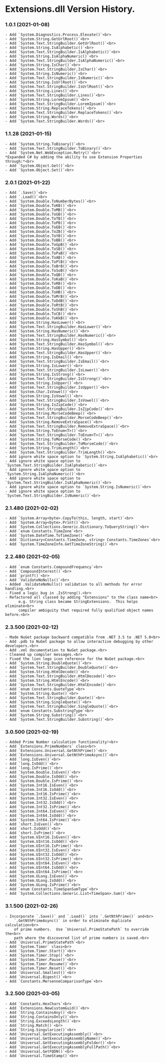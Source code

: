 ﻿# Extensions.dll Version History.

### **1.0.1 (2021-01-08)**<br>
	- Add `System.Diagnostics.Process.Elevate()`<br>
	- Add `System.String.GetUrlRoot()`<br>
	- Add `System.Text.StringBuilder.GetUrlRoot()`<br>
	- Add `System.String.IsAlphabetic()`<br>
	- Add `System.Text.StringBuilder.IsAlphabetic()`<br>
	- Add `System.String.IsAlphaNumeric()`<br>
	- Add `System.Text.StringBuilder.IsAlphaNumeric()`<br>
	- Add `System.String.IsChar()`<br>
	- Add `System.Text.StringBuilder.IsChar()`<br>
	- Add `System.String.IsNumeric()`<br>
	- Add `System.Text.StringBuilder.IsNumeric()`<br>
	- Add `System.String.IsUrlRoot()`<br>
	- Add `System.Text.StringBuilder.IsUrlRoot()`<br>
	- Add `System.String.Lines()`<br>
	- Add `System.Text.StringBuilder.Lines()`<br>
	- Add `System.String.LoremIpsum()`<br>
	- Add `System.Text.StringBuilder.LoremIpsum()`<br>
	- Add `System.String.ReplaceTokens()`<br>
	- Add `System.Text.StringBuilder.ReplaceTokens()`<br>
	- Add `System.String.Words()`<br>
	- Add `System.Text.StringBuilder.Words()`<br>

### **1.1.28 (2021-01-15)**<br>
	- Add `System.String.ToBinary()`<br>
	- Add `System.Text.StringBuilder.ToBinary()`<br>
	- Add `System.Net.WebException.Retry()`<br>
	*Expanded C# by adding the ability to use Extension Properties through:*<br>
	- Add `System.Object.Get()`<br>
	- Add `System.Object.Set()`<br>

### **2.0.1 (2021-01-22)**<br>
	- Add `.Save()`<br>
	- Add `.Load()`<br>
	- Add `System.Double.ToNumberBytes()`<br>
	- Add `System.Double.ToKB()`<br>
	- Add `System.Double.ToMB()`<br>
	- Add `System.Double.ToGB()`<br>
	- Add `System.Double.ToTB()`<br>
	- Add `System.Double.ToPB()`<br>
	- Add `System.Double.ToEB()`<br>
	- Add `System.Double.ToZB()`<br>
	- Add `System.Double.ToYB()`<br>
	- Add `System.Double.ToBB()`<br>
	- Add `System.Double.ToGpB()`<br>
	- Add `System.Double.ToSB()`<br>
	- Add `System.Double.ToPaB()`<br>
	- Add `System.Double.ToAB()`<br>
	- Add `System.Double.ToPlB()`<br>
	- Add `System.Double.ToBrB()`<br>
	- Add `System.Double.ToSoB()`<br>
	- Add `System.Double.ToQB()`<br>
	- Add `System.Double.ToKaB()`<br>
	- Add `System.Double.ToRB()`<br>
	- Add `System.Double.ToDB()`<br>
	- Add `System.Double.ToHB()`<br>
	- Add `System.Double.ToMrB()`<br>
	- Add `System.Double.ToDdB()`<br>
	- Add `System.Double.ToRtB()`<br>
	- Add `System.Double.ToShB()`<br>
	- Add `System.Double.ToCB()`<br>
	- Add `System.Double.ToKkB()`<br>
	- Add `System.String.HasLower()`<br>
	- Add `System.Text.StringBuilder.HasLower()`<br>
	- Add `System.String.HasNumeric()`<br>
	- Add `System.Text.StringBuilder.HasNumeric()`<br>
	- Add `System.String.HasSymbol()`<br>
	- Add `System.Text.StringBuilder.HasSymbol()`<br>
	- Add `System.String.HasUpper()`<br>
	- Add `System.Text.StringBuilder.HasUpper()`<br>
	- Add `System.String.IsEmail()`<br>
	- Add `System.Text.StringBuilder.IsEmail()`<br>
	- Add `System.String.IsLower()`<br>
	- Add `System.Text.StringBuilder.IsLower()`<br>
	- Add `System.String.IsStrong()`<br>
	- Add `System.Text.StringBuilder.IsStrong()`<br>
	- Add `System.String.IsUpper()`<br>
	- Add `System.Text.StringBuilder.IsUpper()`<br>
	- Add `System.Char.IsVowel()`<br>
	- Add `System.String.IsVowel()`<br>
	- Add `System.Text.StringBuilder.IsVowel()`<br>
	- Add `System.String.IsZipCode()`<br>
	- Add `System.Text.StringBuilder.IsZipCode()`<br>
	- Add `System.String.MorseCodeBeep()`<br>
	- Add `System.Text.StringBuilder.MorseCodeBeep()`<br>
	- Add `System.String.RemoveExtraSpace()`<br>
	- Add `System.Text.StringBuilder.RemoveExtraSpace()`<br>
	- Add `System.String.ToEnum<T>()`<br>
	- Add `System.Text.StringBuilder.ToEnum<T>()`<br>
	- Add `System.String.ToMorseCode()`<br>
	- Add `System.Text.StringBuilder.ToMorseCode()`<br>
	- Add `System.String.TrimLength()`<br>
	- Add `System.Text.StringBuilder.TrimLength()`<br>
	- Add ignore white space option to `System.String.IsAlphabetic()`<br>
	- Add ignore white space option to `System.Text.StringBuilder.IsAlphabetic()`<br>
	- Add ignore white space option to `System.String.IsAlphaNumeric()`<br>
	- Add ignore white space option to `System.Text.StringBuilder.IsAlphaNumeric()`<br>
	- Add ignore white space option to `System.String.IsNumeric()`<br>
	- Add ignore white space option to `System.Text.StringBuilder.IsNumeric()`<br>

### **2.1.480 (2021-02-02)**<br>
	- Add `System.Array<byte>.CopyTo(this, length, start)`<br>
	- Add `System.Array<byte>.Print()`<br>
	- Add `System.Collections.Generic.Dictionary.ToQueryString()`<br>
	- Add `enum Constants.TimeZone`<br>
	- Add `System.DateTime.ToTimeZone()`<br>
	- Add `Dictionary<Constants.TimeZone, string> Constants.TimeZones`<br>
	- Add `System.TimeZoneInfo.GetTimeZoneString()`<br>

### **2.2.480 (2021-02-05)**<br>
	- Add `enum Constants.CompoundFrequency`<br>
	- Add `CompoundInterest()`<br>
	- Add `printf()`<br>
	- Add `ValidateNoNulls()`<br>
	- Added .ValidateNoNulls() validation to all methods for error handling.<br>
	- Fixed a logic bug in .IsStrong().<br>
	- Refactored all classed by adding "Extensions" to the class name<br>
	      e.g. String class became StringExtensions.  This helps eliminate<br>
		  compiler ambiguity that required fully qualified object names before.<br>

### **2.3.500 (2021-02-12)**<br>
	- Made NuGet package backward compatible from .NET 3.5 to .NET 5.0<br>
	- Add .pdb to NuGet package to allow interactive debugging by other developers.<br>
	- Add .xml documentation to NuGet package.<br>
	- Cleaned up compiler messages.<br>
	- Fixed the lion logo icon reference for the NuGet package.<br>
	- Add `System.String.DoubleQuote()`<br>
	- Add `System.Text.StringBuilder.DoubleQuote()`<br>
	- Add `System.String.HtmlDecode()`<br>
	- Add `System.Text.StringBuilder.HtmlDecode()`<br>
	- Add `System.String.HtmlEncode()`<br>
	- Add `System.Text.StringBuilder.HtmlEncode()`<br>
	- Add `enum Constants.QuoteType`<br>
	- Add `System.String.Quote()`<br>
	- Add `System.Text.StringBuilder.Quote()`<br>
	- Add `System.String.SingleQuote()`<br>
	- Add `System.Text.StringBuilder.SingleQuote()`<br>
	- Add `enum Constants.SubstringType`<br>
	- Add `System.String.Substring()`<br>
	- Add `System.Text.StringBuilder.Substring()`<br>

### **3.0.500 (2021-02-19)**<br>
	- Added Prime Number calculation functionality!<br>
	- Add `Extensions.PrimeNumbers` class<br>
	- Add `Extensions.Universal.GetNthPrime()`<br>
	- Add `Extensions.Universal.GetNthPrimeAsync()`<br>
	- Add `long.IsEven()`<br>
	- Add `long.IsOdd()`<br>
	- Add `long.IsPrime()`<br>
	- Add `System.Double.IsEven()`<br>
	- Add `System.Double.IsOdd()`<br>
	- Add `System.Double.IsPrime()`<br>
	- Add `System.Int16.IsEven()`<br>
	- Add `System.Int16.IsOdd()`<br>
	- Add `System.Int16.IsPrime()`<br>
	- Add `System.Int32.IsEven()`<br>
	- Add `System.Int32.IsOdd()`<br>
	- Add `System.Int32.IsPrime()`<br>
	- Add `System.Int64.IsEven()`<br>
	- Add `System.Int64.IsOdd()`<br>
	- Add `System.Int64.IsPrime()`<br>
	- Add `short.IsEven()`<br>
	- Add `short.IsOdd()`<br>
	- Add `short.IsPrime()`<br>
	- Add `System.UInt16.IsEven()`<br>
	- Add `System.UInt16.IsOdd()`<br>
	- Add `System.UInt16.IsPrime()`<br>
	- Add `System.UInt32.IsEven()`<br>
	- Add `System.UInt32.IsOdd()`<br>
	- Add `System.UInt32.IsPrime()`<br>
	- Add `System.UInt64.IsEven()`<br>
	- Add `System.UInt64.IsOdd()`<br>
	- Add `System.UInt64.IsPrime()`<br>
	- Add `System.ULong.IsEven()`<br>
	- Add `System.ULong.IsOdd()`<br>
	- Add `System.ULong.IsPrime()`<br>
	- Add `enum Constants.TimeSpanSumType`<br>
	- Add `System.Collections.Generic.List<TimeSpan>.Sum()`<br>

### **3.1.500 (2021-02-26)**<br>
	- Incorporate `.Save()` and `.Load()` into `.GetNthPrime()` and<br>
	    `.GetNthPrimeAsync()` in order to eliminate duplicate calculation<br>
		of prime numbers.  Use `Universal.PrimeStatePath` to override the<br>
		path where the discovered list of prime numbers is saved.<br>
	- Add `Universal.PrimeStatePath`<br>
	- Add `System.Timer` class<br>
	- Add `System.Timer.Start()`<br>
	- Add `System.Timer.Stop()`<br>
	- Add `System.Timer.Pause()`<br>
	- Add `System.Timer.Resume()`<br>
	- Add `System.Timer.Reset()`<br>
	- Add `Universal.Smallest()`<br>
	- Add `Universal.Bigest()`<br>
	- Add `Constants.MersenneComparisonType`<br>

### **3.2.500 (2021-03-05)**<br>
	- Add `Constants.HexChars`<br>
	- Add `Extensions.NewCustomGuid()`<br>
	- Add `String.ContainsAny()`<br>
	- Add `String.ContainsOnly()`<br>
	- Add `String.ExceedsLength()`<br>
	- Add `String.Match()`<br>
	- Add `String.Singularize()`<br>
	- Add `Universal.GetExecutingAssembly()`<br>
	- Add `Universal.GetExecutingAssemblyName()`<br>
	- Add `Universal.GetExecutingAssemblyFolder()`<br>
	- Add `Universal.GetExecutingAssemblyFullPath()`<br>
	- Add `Universal.GetFQDN()`<br>
	- Add `Universal.TimeStamp()`<br>
